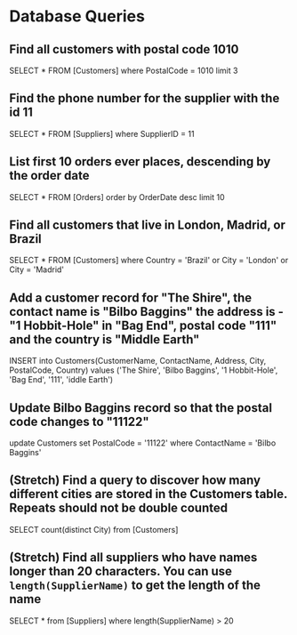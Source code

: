 # Database Queries

## Find all customers with postal code 1010
SELECT * FROM [Customers] where PostalCode = 1010
limit 3

## Find the phone number for the supplier with the id 11
SELECT * FROM [Suppliers] where SupplierID = 11

## List first 10 orders ever places, descending by the order date
SELECT * FROM [Orders]
order by OrderDate desc
limit 10

## Find all customers that live in London, Madrid, or Brazil
SELECT * FROM [Customers] where Country = 'Brazil' or City = 'London' or City = 'Madrid'

## Add a customer record for "The Shire", the contact name is "Bilbo Baggins" the address is -"1 Hobbit-Hole" in "Bag End", postal code "111" and the country is "Middle Earth"
INSERT into Customers(CustomerName, ContactName, Address, City, PostalCode, Country) values ('The Shire', 'Bilbo Baggins', '1 Hobbit-Hole', 'Bag End', '111', 'iddle Earth')

## Update Bilbo Baggins record so that the postal code changes to "11122"
update Customers set PostalCode = '11122' where ContactName = 'Bilbo Baggins'

## (Stretch) Find a query to discover how many different cities are stored in the Customers table. Repeats should not be double counted
SELECT count(distinct City) from [Customers]

## (Stretch) Find all suppliers who have names longer than 20 characters. You can use `length(SupplierName)` to get the length of the name
SELECT * from [Suppliers] where length(SupplierName) > 20